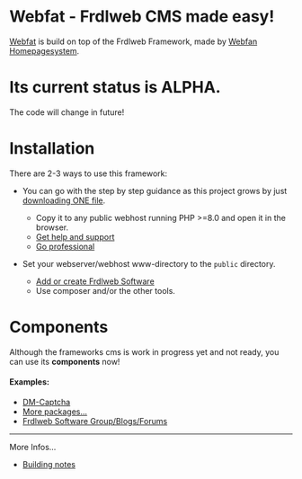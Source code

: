 # Webfat - Frdlweb CMS made easy!
[Webfat](https://webf.at/) is build on top of the Frdlweb Framework, made by [Webfan Homepagesystem](https://webfan.de/index.html).

# **Its current status is ALPHA.**
The code will change in future!

# Installation
There are 2-3 ways to use this framework:
* You can go with the step by step guidance as this project grows by just [downloading ONE file](https://raw.githubusercontent.com/frdlweb/webfat/main/public/index.php).
  * Copy it to any public webhost running PHP >=8.0 and open it in the browser.
  * [Get help and support](https://frdl.de/groups/profile/139/webmaster)
  * [Go professional](https://domainundhomepagespeicher.de/)

* Set your webserver/webhost www-directory to the `public` directory.
  * [Add or create Frdlweb Software](https://packages.frdl.de/)
  * Use composer and/or the other tools.

# Components
Although the frameworks cms is work in progress yet and not ready, you can use its **components** now!

#### Examples:
* [DM-Captcha](https://dm-captcha-sas.weid.info/test-post.php)
* [More packages...](https://packages.frdl.de/)
* [Frdlweb Software Group/Blogs/Forums](https://frdl.de/groups/profile/97/frdlweb-software)

----
More Infos...
* [Building notes](building-notes.md)
